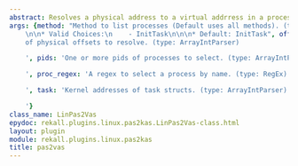 ```yaml
---
abstract: Resolves a physical address to a virtual addrress in a process.
args: {method: "Method to list processes (Default uses all methods). (type: ChoiceArray)\n\
    \n\n* Valid Choices:\n    - InitTask\n\n\n* Default: InitTask", offsets: 'A list
    of physical offsets to resolve. (type: ArrayIntParser)

    ', pids: 'One or more pids of processes to select. (type: ArrayIntParser)

    ', proc_regex: 'A regex to select a process by name. (type: RegEx)

    ', task: 'Kernel addresses of task structs. (type: ArrayIntParser)

    '}
class_name: LinPas2Vas
epydoc: rekall.plugins.linux.pas2kas.LinPas2Vas-class.html
layout: plugin
module: rekall.plugins.linux.pas2kas
title: pas2vas
---
```

